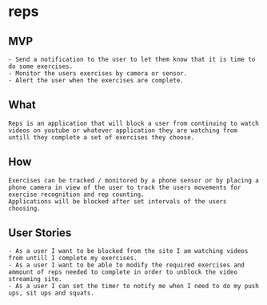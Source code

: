 # reps
##  MVP
    - Send a notification to the user to let them know that it is time to do some exercises.
    - Monitor the users exercises by camera or sensor.
    - Alert the user when the exercises are complete.
## What
    Reps is an application that will block a user from continuing to watch videos on youtube or whatever application they are watching from untill they complete a set of exercises they choose.
## How 
    Exercises can be tracked / monitored by a phone sensor or by placing a phone camera in view of the user to track the users movements for exercise recognition and rep counting.
    Applications will be blocked after set intervals of the users choosing.
## User Stories
    - As a user I want to be blocked from the site I am watching videos from untill I complete my exercises.
    - As a user I want to be able to modify the required exercises and ammount of reps needed to complete in order to unblock the video streaming site.
    - As a user I can set the timer to notify me when I need to do my push ups, sit ups and squats.
